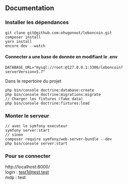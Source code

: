 ## Documentation

### Installer les dépendances
```shell
git clone git@github.com:ohugonnot/leboncoin.git
composer install
yarn install
encore dev --watch
```

#### Connecter a une base de donnée en modifiant le .env
```dotenv
DATABASE_URL="mysql://root:@127.0.0.1:3306/leboncoin?serverVersion=5.7"
```
Dans le repertoire du projet
```shell
php bin/console doctrine:database:create
php bin/console doctrine:migrations:migrate
// Charger les fixtures (fake data)
php bin/console doctrine:fixtures:load
```

### Monter le serveur
```shell
// avec le symfony executeur
symfony server:start
// sinon
composer require symfony/web-server-bundle --dev
php bin/console server:start
```

### Pour se connecter
http://localhost:8000/      
login : test1@test.test      
mdp : test